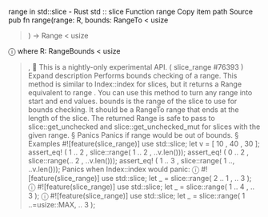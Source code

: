 range in std::slice - Rust
std
::
slice
Function
range
Copy item path
Source
pub fn range<R>(range: R, bounds:
RangeTo
<
usize
>) ->
Range
<
usize
>
ⓘ
where
    R:
RangeBounds
<
usize
>,
🔬
This is a nightly-only experimental API. (
slice_range
#76393
)
Expand description
Performs bounds checking of a range.
This method is similar to
Index::index
for slices, but it returns a
Range
equivalent to
range
. You can use this method to turn any range
into
start
and
end
values.
bounds
is the range of the slice to use for bounds checking. It should
be a
RangeTo
range that ends at the length of the slice.
The returned
Range
is safe to pass to
slice::get_unchecked
and
slice::get_unchecked_mut
for slices with the given range.
§
Panics
Panics if
range
would be out of bounds.
§
Examples
#![feature(slice_range)]
use
std::slice;
let
v = [
10
,
40
,
30
];
assert_eq!
(
1
..
2
, slice::range(
1
..
2
, ..v.len()));
assert_eq!
(
0
..
2
, slice::range(..
2
, ..v.len()));
assert_eq!
(
1
..
3
, slice::range(
1
.., ..v.len()));
Panics when
Index::index
would panic:
ⓘ
#![feature(slice_range)]
use
std::slice;
let _
= slice::range(
2
..
1
, ..
3
);
ⓘ
#![feature(slice_range)]
use
std::slice;
let _
= slice::range(
1
..
4
, ..
3
);
ⓘ
#![feature(slice_range)]
use
std::slice;
let _
= slice::range(
1
..=usize::MAX, ..
3
);
